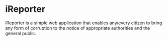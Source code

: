 # iReporter
iReporter is a simple web application that enables any/every citizen to bring any form of corruption to the notice of appropriate authorities and the general public.
